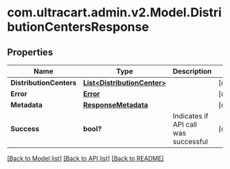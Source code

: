 # com.ultracart.admin.v2.Model.DistributionCentersResponse
## Properties

Name | Type | Description | Notes
------------ | ------------- | ------------- | -------------
**DistributionCenters** | [**List&lt;DistributionCenter&gt;**](DistributionCenter.md) |  | [optional] 
**Error** | [**Error**](Error.md) |  | [optional] 
**Metadata** | [**ResponseMetadata**](ResponseMetadata.md) |  | [optional] 
**Success** | **bool?** | Indicates if API call was successful | [optional] 


[[Back to Model list]](../README.md#documentation-for-models) [[Back to API list]](../README.md#documentation-for-api-endpoints) [[Back to README]](../README.md)

